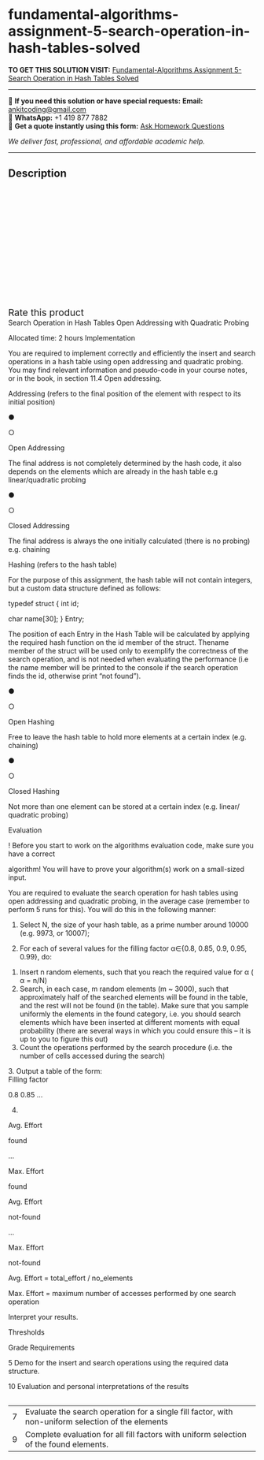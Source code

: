 # fundamental-algorithms-assignment-5-search-operation-in-hash-tables-solved
**TO GET THIS SOLUTION VISIT:** [Fundamental-Algorithms Assignment 5-Search Operation in Hash Tables Solved](https://www.ankitcodinghub.com/product/fundamental-algorithms-assignment-5-search-operation-in-hash-tables-solved/)


---

📩 **If you need this solution or have special requests:** **Email:** ankitcoding@gmail.com  
📱 **WhatsApp:** +1 419 877 7882  
📄 **Get a quote instantly using this form:** [Ask Homework Questions](https://www.ankitcodinghub.com/services/ask-homework-questions/)

*We deliver fast, professional, and affordable academic help.*

---

<h2>Description</h2>



<div class="kk-star-ratings kksr-auto kksr-align-center kksr-valign-top" data-payload="{&quot;align&quot;:&quot;center&quot;,&quot;id&quot;:&quot;97162&quot;,&quot;slug&quot;:&quot;default&quot;,&quot;valign&quot;:&quot;top&quot;,&quot;ignore&quot;:&quot;&quot;,&quot;reference&quot;:&quot;auto&quot;,&quot;class&quot;:&quot;&quot;,&quot;count&quot;:&quot;0&quot;,&quot;legendonly&quot;:&quot;&quot;,&quot;readonly&quot;:&quot;&quot;,&quot;score&quot;:&quot;0&quot;,&quot;starsonly&quot;:&quot;&quot;,&quot;best&quot;:&quot;5&quot;,&quot;gap&quot;:&quot;4&quot;,&quot;greet&quot;:&quot;Rate this product&quot;,&quot;legend&quot;:&quot;0\/5 - (0 votes)&quot;,&quot;size&quot;:&quot;24&quot;,&quot;title&quot;:&quot;Fundamental-Algorithms Assignment 5-Search Operation in Hash Tables Solved&quot;,&quot;width&quot;:&quot;0&quot;,&quot;_legend&quot;:&quot;{score}\/{best} - ({count} {votes})&quot;,&quot;font_factor&quot;:&quot;1.25&quot;}">

<div class="kksr-stars">

<div class="kksr-stars-inactive">
            <div class="kksr-star" data-star="1" style="padding-right: 4px">


<div class="kksr-icon" style="width: 24px; height: 24px;"></div>
        </div>
            <div class="kksr-star" data-star="2" style="padding-right: 4px">


<div class="kksr-icon" style="width: 24px; height: 24px;"></div>
        </div>
            <div class="kksr-star" data-star="3" style="padding-right: 4px">


<div class="kksr-icon" style="width: 24px; height: 24px;"></div>
        </div>
            <div class="kksr-star" data-star="4" style="padding-right: 4px">


<div class="kksr-icon" style="width: 24px; height: 24px;"></div>
        </div>
            <div class="kksr-star" data-star="5" style="padding-right: 4px">


<div class="kksr-icon" style="width: 24px; height: 24px;"></div>
        </div>
    </div>

<div class="kksr-stars-active" style="width: 0px;">
            <div class="kksr-star" style="padding-right: 4px">


<div class="kksr-icon" style="width: 24px; height: 24px;"></div>
        </div>
            <div class="kksr-star" style="padding-right: 4px">


<div class="kksr-icon" style="width: 24px; height: 24px;"></div>
        </div>
            <div class="kksr-star" style="padding-right: 4px">


<div class="kksr-icon" style="width: 24px; height: 24px;"></div>
        </div>
            <div class="kksr-star" style="padding-right: 4px">


<div class="kksr-icon" style="width: 24px; height: 24px;"></div>
        </div>
            <div class="kksr-star" style="padding-right: 4px">


<div class="kksr-icon" style="width: 24px; height: 24px;"></div>
        </div>
    </div>
</div>


<div class="kksr-legend" style="font-size: 19.2px;">
            <span class="kksr-muted">Rate this product</span>
    </div>
    </div>
<div class="page" title="Page 1">
<div class="section">
<div class="layoutArea">
<div class="column">
Search Operation in Hash Tables Open Addressing with Quadratic Probing

Allocated time:​​ 2 hours Implementation

You are required to implement correctly and efficiently the ​insert a​ nd ​search ​operations in a hash table using​ open addressing​ and ​quadratic probing​. You may find relevant information and pseudo-code in your course notes, or in the book, in section ​11.4 Open addressing​.

Addressing (refers to the final position of the element with respect to its initial position)

</div>
</div>
<div class="layoutArea">
<div class="column">
●

○

</div>
</div>
<div class="layoutArea">
<div class="column">
Open Addressing

The final address is not completely determined by the hash code, it also depends on the elements which are already in the hash table e.g linear/quadratic probing

</div>
</div>
<div class="layoutArea">
<div class="column">
●

○

</div>
</div>
<div class="layoutArea">
<div class="column">
Closed Addressing

The final address is always the one initially calculated (there is no probing) e.g. chaining

</div>
</div>
<div class="layoutArea">
<div class="column">
Hashing (refers to the hash table)

For the purpose of this assignment, the hash table will not contain integers, but a custom data structure defined as follows:

typedef​​ ​struct​​ { ​int​​ id;

​char​​ name[​30​]; } Entry;

The position of each Entry in the Hash Table will be calculated by applying the required hash function on the ​id member of the struct. The ​name ​member of the struct will be used only to exemplify the correctness of the search operation, and is not needed when evaluating the performance (i.e the ​name member will be printed to the console if the search operation finds the ​id, ​otherwise print “not found”).

</div>
</div>
<div class="layoutArea">
<div class="column">
●

○

</div>
</div>
<div class="layoutArea">
<div class="column">
Open Hashing

Free to leave the hash table to hold more elements at a certain index (e.g. chaining)

</div>
</div>
<div class="layoutArea">
<div class="column">
●

○

</div>
</div>
<div class="layoutArea">
<div class="column">
Closed Hashing

Not more than one element can be stored at a certain index (e.g. linear/​quadratic probing​)

</div>
</div>
</div>
</div>
<div class="page" title="Page 2">
<div class="section">
<div class="layoutArea">
<div class="column">
Evaluation

! Before you start to work on the algorithms evaluation code, make sure you have a correct

algorithm! You will have to prove your algorithm(s) work on a small-sized input.

You are required to evaluate the ​search ​operation for hash tables using open addressing and quadratic probing, in the average case (remember to perform 5 runs for this). You will do this in the following manner:

1. Select ​N​, the size of your hash table, as a prime number around 10000 (e.g. 9973, or 10007);

2. For each of several values for the filling factor ​α​∈{0.8, 0.85, 0.9, 0.95, 0.99}, do:

<ol>
<li>Insert n random elements, such that you reach the required value for ​α ​(​α = n/N​)</li>
<li>Search, in each case, ​m random elements (​m ~ 3000), such that approximately half of the searched elements will be ​found in the table, and the rest will ​not be ​found (in the table). Make sure that you sample uniformly the elements in the ​found category, i.e. you should search elements which have been inserted at different moments with equal probability (there are several ways in which you could ensure this – it is up to you to figure this out)</li>
<li>Count the operations performed by the search procedure (i.e. the number of cells accessed during the search)</li>
</ol>
</div>
</div>
<div class="layoutArea">
<div class="column">
3. Output a table of the form:

</div>
</div>
<div class="layoutArea">
<div class="column">
Filling factor

0.8 0.85 …

4.

</div>
<div class="column">
Avg. Effort

found

…

</div>
<div class="column">
Max. Effort

found

</div>
<div class="column">
Avg. Effort

not-found

…

</div>
<div class="column">
Max. Effort

not-found

</div>
</div>
<div class="layoutArea">
<div class="column">
Avg. Effort = total_effort / no_elements

Max. Effort = maximum number of accesses performed by one search operation

Interpret your results.

</div>
</div>
</div>
</div>
<div class="page" title="Page 3">
<div class="section">
<div class="layoutArea">
<div class="column">
Thresholds

Grade Requirements

5 Demo for the insert and search operations using the required data structure.

10 Evaluation and personal interpretations of the results

</div>
</div>
<table>
<tbody>
<tr>
<td>
<div class="layoutArea">
<div class="column">
7

</div>
</div>
</td>
<td>
<div class="layoutArea">
<div class="column">
Evaluate the search operation for a single fill factor, with non-uniform selection of the elements

</div>
</div>
</td>
</tr>
<tr>
<td>
<div class="layoutArea">
<div class="column">
9

</div>
</div>
</td>
<td>
<div class="layoutArea">
<div class="column">
Complete evaluation for all fill factors with uniform selection of the found elements.

</div>
</div>
</td>
</tr>
</tbody>
</table>
</div>
</div>
